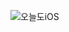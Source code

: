 ![오늘도iOS](https://user-images.githubusercontent.com/102890390/215746668-320d3a0f-ca44-4c8a-a6b2-37c9e3dcaddb.png)
